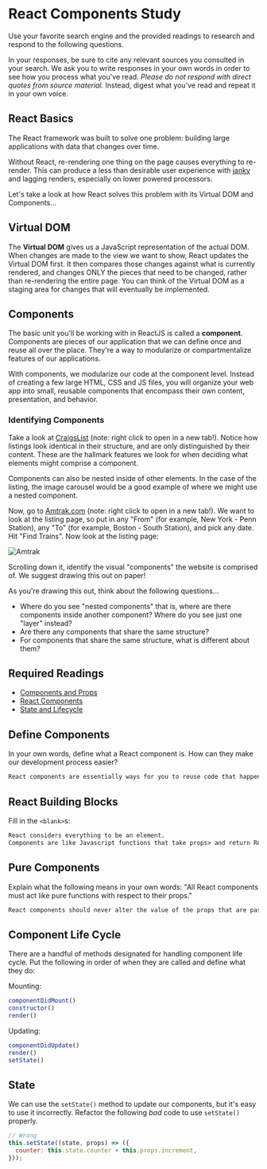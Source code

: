 # React Components Study

Use your favorite search engine and the provided readings to research and
respond to the following questions.

In your responses, be sure to cite any relevant sources you consulted in your
search. We ask you to write responses in your own words in order to see how you
process what you've read. _Please do not respond with direct quotes from source
material._ Instead, digest what you've read and repeat it in your own voice.

## React Basics

The React framework was built to solve one problem: building large applications
with data that changes over time.

Without React, re-rendering one thing on the page causes everything to
re-render. This can produce a less than desirable user experience with
[janky](https://en.oxforddictionaries.com/definition/janky) and lagging
renders, especially on lower powered processors.

Let's take a look at how React solves this problem with its Virtual DOM and
Components...

## Virtual DOM

The **Virtual DOM** gives us a JavaScript representation of the actual DOM.
When changes are made to the view we want to show, React updates the Virtual
DOM first. It then compares those changes against what is currently rendered,
and changes ONLY the pieces that need to be changed, rather than re-rendering
the entire page. You can think of the Virtual DOM as a staging area for changes
that will eventually be implemented.

## Components

The basic unit you'll be working with in ReactJS is called a **component**.
Components are pieces of our application that we can define once and reuse all
over the place. They're a way to modularize or compartmentalize features of our
applications.

With components, we modularize our code at the component level.
Instead of creating a few large HTML, CSS and JS files, you will organize your
web app into small, reusable components that encompass their own content,
presentation, and behavior.

### Identifying Components

Take a look at [CraigsList](https://boston.craigslist.org/search/aap) (note:
right click to open in a new tab!). Notice how listings look identical in their
structure, and are only distinguished by their content. These are the hallmark
features we look for when deciding what elements might comprise a component.

Components can also be nested inside of other elements. In the case of the
listing, the image carousel would be a good example of where we might use a
nested component.

Now, go to [Amtrak.com](https://www.amtrak.com/home) (note: right click to open
in a new tab!). We want to look at the listing page, so put in any "From" (for
example, New York - Penn Station), any "To" (for example, Boston - South
Station), and pick any date. Hit "Find Trains". Now look at the listing page:

![Amtrak](https://git.generalassemb.ly/storage/user/5747/files/754db814-30fb-11e8-88c2-04ed98ab1834)

Scrolling down it, identify the visual "components" the website is comprised
of. We suggest drawing this out on paper!

As you're drawing this out, think about the following questions...

- Where do you see "nested components" that is, where are there components
  inside another component? Where do you see just one "layer" instead?
- Are there any components that share the same structure?
- For components that share the same structure, what is different about them?

## Required Readings

- [Components and Props](https://reactjs.org/docs/components-and-props.html)
- [React Components](https://reactjs.org/docs/react-component.html)
- [State and Lifecycle](https://reactjs.org/docs/state-and-lifecycle.html)

## Define Components

In your own words, define what a React component is. How can they make our
development process easier?

```md
React components are essentially ways for you to reuse code that happens frequently in an application or website. It allows you to build "templates" for how certain things should be displayed on the page.
```

## React Building Blocks

Fill in the `<blank>`s:

```md
React considers everything to be an element.
Components are like Javascript functions that take props> and return React elements.
```

## Pure Components

Explain what the following means in your own words:
"All React components must act like pure functions with respect to their props."

```md
React components should never alter the value of the props that are passed in. Pure functions take in a paramemeter (or multiple) and do something with it without necessarily changing the original value.
```

## Component Life Cycle

There are a handful of methods designated for handling component life cycle.
Put the following in order of when they are called and define what they do:

Mounting:

```js
componentDidMount()
constructor()
render()
```

Updating:

```js
componentDidUpdate()
render()
setState()
```

## State

We can use the `setState()` method to update our components, but it's easy to
use it incorrectly. Refactor the following *bad* code to use `setState()`
properly.

```js
// Wrong
this.setState((state, props) => ({
  counter: this.state.counter + this.props.increment,
}));
```
